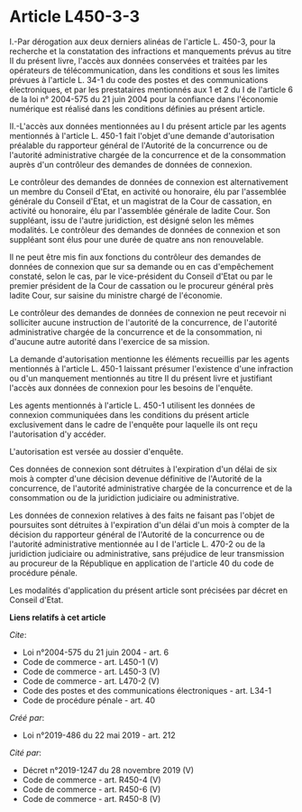 # Article L450-3-3

I.-Par dérogation aux deux derniers alinéas de l'article L. 450-3, pour la recherche et la constatation des infractions et
manquements prévus au titre II du présent livre, l'accès aux données conservées et traitées par les opérateurs de
télécommunication, dans les conditions et sous les limites prévues à l'article L. 34-1 du code des postes et des
communications électroniques, et par les prestataires mentionnés aux 1 et 2 du I de l'article 6 de la loi n° 2004-575 du 21
juin 2004 pour la confiance dans l'économie numérique est réalisé dans les conditions définies au présent article. 

II.-L'accès aux données mentionnées au I du présent article par les agents mentionnés à l'article L. 450-1 fait l'objet d'une
demande d'autorisation préalable du rapporteur général de l'Autorité de la concurrence ou de l'autorité administrative
chargée de la concurrence et de la consommation auprès d'un contrôleur des demandes de données de connexion. 

Le contrôleur des demandes de données de connexion est alternativement un membre du Conseil d'Etat, en activité ou honoraire,
élu par l'assemblée générale du Conseil d'Etat, et un magistrat de la Cour de cassation, en activité ou honoraire, élu par
l'assemblée générale de ladite Cour. Son suppléant, issu de l'autre juridiction, est désigné selon les mêmes modalités. Le
contrôleur des demandes de données de connexion et son suppléant sont élus pour une durée de quatre ans non renouvelable. 

Il ne peut être mis fin aux fonctions du contrôleur des demandes de données de connexion que sur sa demande ou en cas
d'empêchement constaté, selon le cas, par le vice-président du Conseil d'Etat ou par le premier président de la Cour de
cassation ou le procureur général près ladite Cour, sur saisine du ministre chargé de l'économie. 

Le contrôleur des demandes de données de connexion ne peut recevoir ni solliciter aucune instruction de l'autorité de la
concurrence, de l'autorité administrative chargée de la concurrence et de la consommation, ni d'aucune autre autorité dans
l'exercice de sa mission. 

La demande d'autorisation mentionne les éléments recueillis par les agents mentionnés à l'article L. 450-1 laissant présumer
l'existence d'une infraction ou d'un manquement mentionnés au titre II du présent livre et justifiant l'accès aux données de
connexion pour les besoins de l'enquête. 

Les agents mentionnés à l'article L. 450-1 utilisent les données de connexion communiquées dans les conditions du présent
article exclusivement dans le cadre de l'enquête pour laquelle ils ont reçu l'autorisation d'y accéder. 

L'autorisation est versée au dossier d'enquête. 

Ces données de connexion sont détruites à l'expiration d'un délai de six mois à compter d'une décision devenue définitive de
l'Autorité de la concurrence, de l'autorité administrative chargée de la concurrence et de la consommation ou de la
juridiction judiciaire ou administrative. 

Les données de connexion relatives à des faits ne faisant pas l'objet de poursuites sont détruites à l'expiration d'un délai
d'un mois à compter de la décision du rapporteur général de l'Autorité de la concurrence ou de l'autorité administrative
mentionnée au I de l'article L. 470-2 ou de la juridiction judiciaire ou administrative, sans préjudice de leur transmission
au procureur de la République en application de l'article 40 du code de procédure pénale. 

Les modalités d'application du présent article sont précisées par décret en Conseil d'Etat.

**Liens relatifs à cet article**

_Cite_:

  - Loi n°2004-575 du 21 juin 2004 - art. 6
  - Code de commerce - art. L450-1 (V)
  - Code de commerce - art. L450-3 (V)
  - Code de commerce - art. L470-2 (V)
  - Code des postes et des communications électroniques - art. L34-1
  - Code de procédure pénale - art. 40

_Créé par_:

  - Loi n°2019-486 du 22 mai 2019 - art. 212

_Cité par_:

  - Décret n°2019-1247 du 28 novembre 2019 (V)
  - Code de commerce - art. R450-4 (V)
  - Code de commerce - art. R450-6 (V)
  - Code de commerce - art. R450-8 (V)
